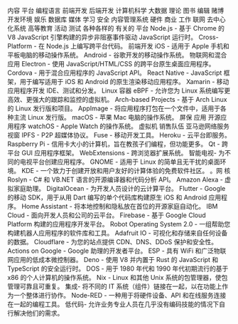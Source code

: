 内容
平台
编程语言
前端开发
后端开发
计算机科学
大数据
理论
图书
编辑
赌博
开发环境
娱乐
数据库
媒体
学习
安全
内容管理系统
硬件
商业
工作
联网
去中心化系统
高等教育
活动
测试
各种各样的
有关的
平台
Node.js - 基于 Chrome 的 V8 JavaScript 引擎构建的异步非阻塞事件驱动 JavaScript 运行时。
Cross-Platform - 在 Node.js 上编写跨平台代码。
前端开发
iOS - 适用于 Apple 手机和平板电脑的移动操作系统。
Android - 谷歌开发的移动操作系统。
物联网和混合应用
Electron - 使用 JavaScript/HTML/CSS 的跨平台原生桌面应用程序。
Cordova - 用于混合应用程序的 JavaScript API。
React Native - JavaScript 框架，用于编写适用于 iOS 和 Android 的原生渲染移动应用程序。
Xamarin - 移动应用程序开发 IDE、测试和分发。
Linux
容器
eBPF - 允许您为 Linux 系统编写更高效、更强大的跟踪和监控的虚拟机。
Arch-based Projects - 基于 Arch Linux 的 Linux 发行版和项目。
AppImage - 将应用程序打包在一个文件中，适用于各种主流 Linux 发行版。
macOS - 苹果 Mac 电脑的操作系统。
屏保
应用
开源应用程序
watchOS - Apple Watch 的操作系统。
虚拟机
销售队伍
亚马逊网络服务
视窗
IPFS - P2P 超媒体协议。
Fuse - 移动开发工具。
Heroku - 云平台即服务。
Raspberry Pi - 信用卡大小的计算机，旨在教孩子们编程，但功能更多。
Qt - 跨平台 GUI 应用程序框架。
WebExtensions - 跨浏览器扩展系统。
智能电视- 为不同的电视平台创建应用程序。
GNOME - 适用于 Linux 的简单且无干扰的桌面环境。
KDE - 一个致力于创建开放和用户友好的计算体验的免费软件社区。
。网
核
Roslyn - C# 和 VB.NET 语言的开源编译器和代码分析 API。
Amazon Alexa - 虚拟家庭助理。
DigitalOcean - 为开发人员设计的云计算平台。
Flutter - Google 的移动 SDK，用于从用 Dart 编写的单个代码库构建原生 iOS 和 Android 应用程序。
Home Assistant - 将本地控制和隐私放在首位的开源家庭自动化。
IBM Cloud - 面向开发人员和公司的云平台。
Firebase - 基于 Google Cloud Platform 构建的应用程序开发平台。
Robot Operating System 2.0 - 一组帮助您构建机器人应用程序的软件库和工具。
Adafruit IO - 可视化和存储来自任何设备的数据。
Cloudflare - 为您的站点提供 CDN、DNS、DDoS 保护和安全性。
Actions on Google - Google 助理的开发者平台。
ESP - 具有 WiFi 和广泛物联网应用的低成本微控制器。
Deno - 使用 V8 并内置于 Rust 的 JavaScript 和 TypeScript 的安全运行时。
DOS - 用于 1980 年代和 1990 年代初期流行的基于 x86 的个人计算机的操作系统。
Nix - Linux 和其他 Unix 系统的包管理器，使包管理可靠且可重复。
集成- 将不同的 IT 系统（组件）链接在一起，以在功能上作为一个整体进行协作。
Node-RED - 一种用于将硬件设备、API 和在线服务连接在一起的编程工具。
低代码- 允许业务专业人员在几乎没有编码技能的情况下自行解决他们的需求。
